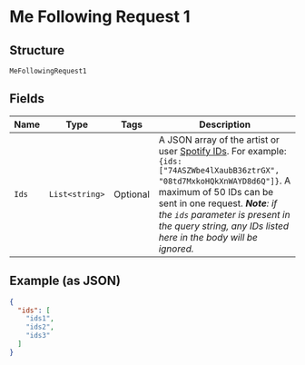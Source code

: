 
# Me Following Request 1

## Structure

`MeFollowingRequest1`

## Fields

| Name | Type | Tags | Description |
|  --- | --- | --- | --- |
| `Ids` | `List<string>` | Optional | A JSON array of the artist or user [Spotify IDs](/documentation/web-api/concepts/spotify-uris-ids). For example: `{ids:["74ASZWbe4lXaubB36ztrGX", "08td7MxkoHQkXnWAYD8d6Q"]}`. A maximum of 50 IDs can be sent in one request. _**Note**: if the `ids` parameter is present in the query string, any IDs listed here in the body will be ignored._ |

## Example (as JSON)

```json
{
  "ids": [
    "ids1",
    "ids2",
    "ids3"
  ]
}
```

